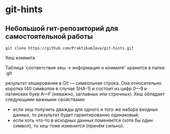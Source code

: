 # git-hints

## Небольшой гит-репозиторий для самостоятельной работы

`git clone https://github.com/PraktikumJava/git-hints.git`

Хеш коммита

Таблица 'соответствия хеш → информация о коммите' хранится в папке .git

результат хеширования в Git — символьная строка. Она относительно коротка (40 символов в случае SHA-1) и состоит из цифр
0—9 и латинских букв A—F (неважно, заглавных или строчных). Хеш обладает следующими важными свойствами:
- если хеш получить дважды для одного и того же набора входных данных, то результат будет гарантированно одинаковый;
- если хоть что-то в исходных данных поменяется (хотя бы один символ), то хеш тоже изменится (причём сильно).
